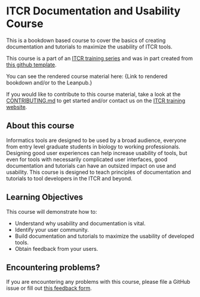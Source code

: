 # ITCR Documentation and Usability Course

This is a bookdown based course to cover the basics of creating documentation and tutorials to maximize the usability of ITCR tools.

This course is a part of an [ITCR training series](https://www.itcrtraining.org/) and was in part created from [this github template](https://github.com/jhudsl/DaSL_Course_Template_Bookdown).

You can see the rendered course material here: {Link to rendered bookdown and/or to the Leanpub.}

If you would like to contribute to this course material, take a look at the [CONTRIBUTING.md](./CONTRIBUTING.md) to get started and/or contact us on the [ITCR training website](https://www.itcrtraining.org/join-us).

## About this course

Informatics tools are designed to be used by a broad audience, everyone from entry level graduate students in biology to working professionals. Designing good user experiences can help increase usability of tools, but even for tools with necessarily complicated user interfaces, good documentation and tutorials can have an outsized impact on use and usability. This course is designed to teach principles of documentation and tutorials to tool developers in the ITCR and beyond.

## Learning Objectives

This course will demonstrate how to:

- Understand why usability and documentation is vital.
- Identify your user community.
- Build documentation and tutorials to maximize the usability of developed tools.
- Obtain feedback from your users.

## Encountering problems?

If you are encountering any problems with this course, please file a GitHub issue or fill out [this feedback form](https://forms.gle/bQHH3jPjMUj3gmcN7).
